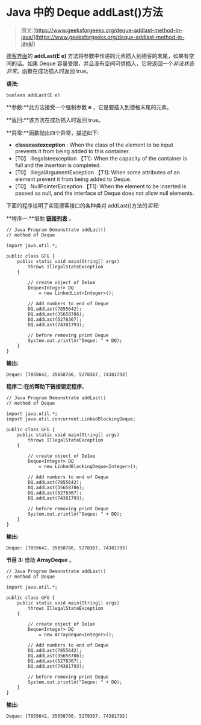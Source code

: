 # Java 中的 Deque addLast()方法

> 原文:[https://www.geeksforgeeks.org/deque-addlast-method-in-java/](https://www.geeksforgeeks.org/deque-addlast-method-in-java/)

[德客界面](https://www.geeksforgeeks.org/deque-interface-java-example/)的 **addLast(E e)** 方法将参数中传递的元素插入到德客的末尾，如果有空间的话。如果 Deque 容量受限，并且没有空间可供插入，它将返回一个*非法状态异常*。函数在成功插入时返回 true。

**语法:**

```
boolean addLast(E e)
```

**参数:**此方法接受一个强制参数 **e** ，它是要插入到德格末尾的元素。

**返回:**该方法在成功插入时返回 true。

**异常:**函数抛出四个异常，描述如下:

*   **classcastexception** : When the class of the element to be input prevents it from being added to this container.
*   [T0】 illegalsteexception 【T1]: When the capacity of the container is full and the insertion is completed.
*   [T0】 IllegalArgumentException 【T1]: When some attributes of an element prevent it from being added to Deque.
*   [T0】 NullPointerException 【T1]: When the element to be inserted is passed as null, and the interface of Deque does not allow null elements.

下面的程序说明了实现德客接口的各种类对 addLast()方法的*实现:*

**程序一:**借助 [**链接列表**](https://www.geeksforgeeks.org/linked-list-in-java/) 。

```
// Java Program Demonstrate addLast()
// method of Deque

import java.util.*;

public class GFG {
    public static void main(String[] args)
        throws IllegalStateException
    {

        // create object of De1ue
        Deque<Integer> DQ
            = new LinkedList<Integer>();

        // Add numbers to end of Deque
        DQ.addLast(7855642);
        DQ.addLast(35658786);
        DQ.addLast(5278367);
        DQ.addLast(74381793);

        // before removing print Deque
        System.out.println("Deque: " + DQ);
    }
}
```

**输出:**

```
Deque: [7855642, 35658786, 5278367, 74381793]

```

**程序二:**在**的帮助下链接锁定程序**。

```
// Java Program Demonstrate addLast()
// method of Deque

import java.util.*;
import java.util.concurrent.LinkedBlockingDeque;

public class GFG {
    public static void main(String[] args)
        throws IllegalStateException
    {

        // create object of De1ue
        Deque<Integer> DQ
            = new LinkedBlockingDeque<Integer>();

        // Add numbers to end of Deque
        DQ.addLast(7855642);
        DQ.addLast(35658786);
        DQ.addLast(5278367);
        DQ.addLast(74381793);

        // before removing print Deque
        System.out.println("Deque: " + DQ);
    }
}
```

**输出:**

```
Deque: [7855642, 35658786, 5278367, 74381793]

```

**节目 3:** 借助 **ArrayDeque** 。

```
// Java Program Demonstrate addLast()
// method of Deque

import java.util.*;

public class GFG {
    public static void main(String[] args)
        throws IllegalStateException
    {

        // create object of De1ue
        Deque<Integer> DQ
            = new ArrayDeque<Integer>();

        // Add numbers to end of Deque
        DQ.addLast(7855642);
        DQ.addLast(35658786);
        DQ.addLast(5278367);
        DQ.addLast(74381793);

        // before removing print Deque
        System.out.println("Deque: " + DQ);
    }
}
```

**输出:**

```
Deque: [7855642, 35658786, 5278367, 74381793]

```